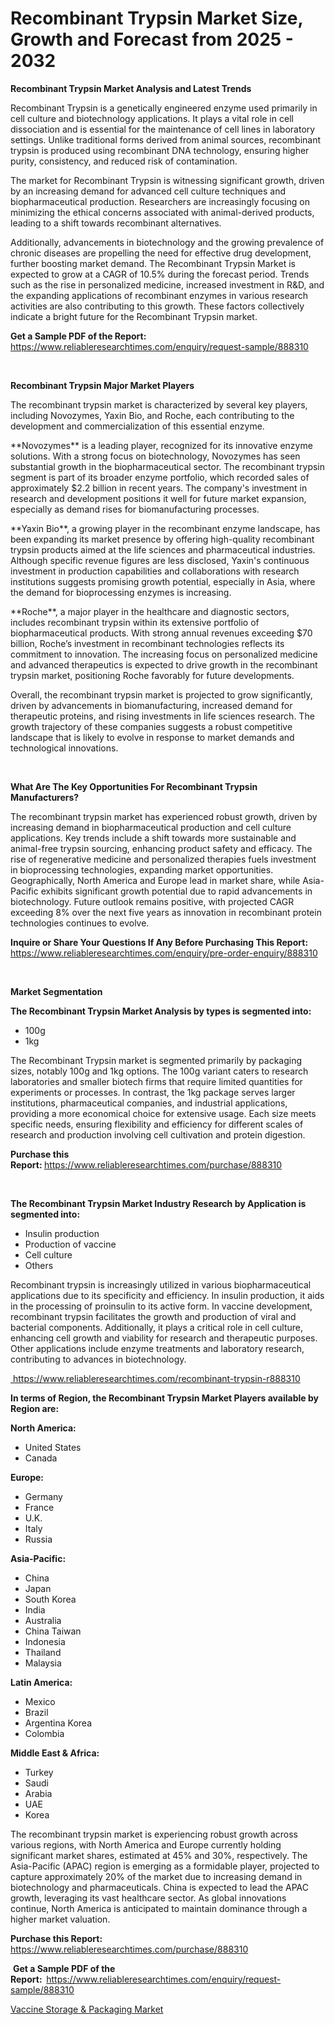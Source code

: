 <p><h1>Recombinant Trypsin Market Size, Growth and Forecast from 2025 - 2032</h1></p><p><strong>Recombinant Trypsin Market Analysis and Latest Trends</strong></p>
<p><p>Recombinant Trypsin is a genetically engineered enzyme used primarily in cell culture and biotechnology applications. It plays a vital role in cell dissociation and is essential for the maintenance of cell lines in laboratory settings. Unlike traditional forms derived from animal sources, recombinant trypsin is produced using recombinant DNA technology, ensuring higher purity, consistency, and reduced risk of contamination. </p><p>The market for Recombinant Trypsin is witnessing significant growth, driven by an increasing demand for advanced cell culture techniques and biopharmaceutical production. Researchers are increasingly focusing on minimizing the ethical concerns associated with animal-derived products, leading to a shift towards recombinant alternatives. </p><p>Additionally, advancements in biotechnology and the growing prevalence of chronic diseases are propelling the need for effective drug development, further boosting market demand. The Recombinant Trypsin Market is expected to grow at a CAGR of 10.5% during the forecast period. Trends such as the rise in personalized medicine, increased investment in R&D, and the expanding applications of recombinant enzymes in various research activities are also contributing to this growth. These factors collectively indicate a bright future for the Recombinant Trypsin market.</p></p>
<p><strong>Get a Sample PDF of the Report:&nbsp;</strong> <a href="https://www.reliableresearchtimes.com/enquiry/request-sample/888310?utm_campaign=2891&utm_medium=2&utm_source=Github&utm_content=ia&utm_term=08032025&utm_id=recombinant-trypsin">https://www.reliableresearchtimes.com/enquiry/request-sample/888310</a></p>
<p>&nbsp;</p>
<p><strong>Recombinant Trypsin Major Market Players</strong></p>
<p><p>The recombinant trypsin market is characterized by several key players, including Novozymes, Yaxin Bio, and Roche, each contributing to the development and commercialization of this essential enzyme.</p><p>**Novozymes** is a leading player, recognized for its innovative enzyme solutions. With a strong focus on biotechnology, Novozymes has seen substantial growth in the biopharmaceutical sector. The recombinant trypsin segment is part of its broader enzyme portfolio, which recorded sales of approximately $2.2 billion in recent years. The company's investment in research and development positions it well for future market expansion, especially as demand rises for biomanufacturing processes.</p><p>**Yaxin Bio**, a growing player in the recombinant enzyme landscape, has been expanding its market presence by offering high-quality recombinant trypsin products aimed at the life sciences and pharmaceutical industries. Although specific revenue figures are less disclosed, Yaxin's continuous investment in production capabilities and collaborations with research institutions suggests promising growth potential, especially in Asia, where the demand for bioprocessing enzymes is increasing.</p><p>**Roche**, a major player in the healthcare and diagnostic sectors, includes recombinant trypsin within its extensive portfolio of biopharmaceutical products. With strong annual revenues exceeding $70 billion, Roche’s investment in recombinant technologies reflects its commitment to innovation. The increasing focus on personalized medicine and advanced therapeutics is expected to drive growth in the recombinant trypsin market, positioning Roche favorably for future developments.</p><p>Overall, the recombinant trypsin market is projected to grow significantly, driven by advancements in biomanufacturing, increased demand for therapeutic proteins, and rising investments in life sciences research. The growth trajectory of these companies suggests a robust competitive landscape that is likely to evolve in response to market demands and technological innovations.</p></p>
<p>&nbsp;</p>
<p><strong>What Are The Key Opportunities For Recombinant Trypsin Manufacturers?</strong></p>
<p><p>The recombinant trypsin market has experienced robust growth, driven by increasing demand in biopharmaceutical production and cell culture applications. Key trends include a shift towards more sustainable and animal-free trypsin sourcing, enhancing product safety and efficacy. The rise of regenerative medicine and personalized therapies fuels investment in bioprocessing technologies, expanding market opportunities. Geographically, North America and Europe lead in market share, while Asia-Pacific exhibits significant growth potential due to rapid advancements in biotechnology. Future outlook remains positive, with projected CAGR exceeding 8% over the next five years as innovation in recombinant protein technologies continues to evolve.</p></p>
<p><strong>Inquire or Share Your Questions If Any Before Purchasing This Report:</strong> <a href="https://www.reliableresearchtimes.com/enquiry/pre-order-enquiry/888310?utm_campaign=2891&utm_medium=2&utm_source=Github&utm_content=ia&utm_term=08032025&utm_id=recombinant-trypsin">https://www.reliableresearchtimes.com/enquiry/pre-order-enquiry/888310</a></p>
<p>&nbsp;</p>
<p><strong>Market Segmentation</strong></p>
<p><strong>The Recombinant Trypsin Market Analysis by types is segmented into:</strong></p>
<p><ul><li>100g</li><li>1kg</li></ul></p>
<p><p>The Recombinant Trypsin market is segmented primarily by packaging sizes, notably 100g and 1kg options. The 100g variant caters to research laboratories and smaller biotech firms that require limited quantities for experiments or processes. In contrast, the 1kg package serves larger institutions, pharmaceutical companies, and industrial applications, providing a more economical choice for extensive usage. Each size meets specific needs, ensuring flexibility and efficiency for different scales of research and production involving cell cultivation and protein digestion.</p></p>
<p><strong>Purchase this Report:&nbsp;</strong><a href="https://www.reliableresearchtimes.com/purchase/888310?utm_campaign=2891&utm_medium=2&utm_source=Github&utm_content=ia&utm_term=08032025&utm_id=recombinant-trypsin">https://www.reliableresearchtimes.com/purchase/888310</a></p>
<p>&nbsp;</p>
<p><strong>The Recombinant Trypsin Market Industry Research by Application is segmented into:</strong></p>
<p><ul><li>Insulin production</li><li>Production of vaccine</li><li>Cell culture</li><li>Others</li></ul></p>
<p><p>Recombinant trypsin is increasingly utilized in various biopharmaceutical applications due to its specificity and efficiency. In insulin production, it aids in the processing of proinsulin to its active form. In vaccine development, recombinant trypsin facilitates the growth and production of viral and bacterial components. Additionally, it plays a critical role in cell culture, enhancing cell growth and viability for research and therapeutic purposes. Other applications include enzyme treatments and laboratory research, contributing to advances in biotechnology.</p></p>
<p><a href="https://www.reliableresearchtimes.com/recombinant-trypsin-r888310?utm_campaign=2891&utm_medium=2&utm_source=Github&utm_content=ia&utm_term=08032025&utm_id=recombinant-trypsin">&nbsp;https://www.reliableresearchtimes.com/recombinant-trypsin-r888310</a></p>
<p><strong>In terms of Region, the Recombinant Trypsin Market Players available by Region are:</strong></p>
<p>
    <p> <strong> North America: </strong>
        <ul>
            <li>United States</li>
            <li>Canada</li>
        </ul>
        </p> 
    <p> <strong> Europe: </strong>
        <ul>
            <li>Germany</li>
            <li>France</li>
            <li>U.K.</li>
            <li>Italy</li>
            <li>Russia</li>
        </ul>
        </p> 
    <p> <strong> Asia-Pacific: </strong>
        <ul>
            <li>China</li>
            <li>Japan</li>
            <li>South Korea</li>
            <li>India</li>
            <li>Australia</li>
            <li>China Taiwan</li>
            <li>Indonesia</li>
            <li>Thailand</li>
            <li>Malaysia</li>
        </ul>
        </p> 
    <p> <strong> Latin America: </strong>
        <ul>
            <li>Mexico</li>
            <li>Brazil</li>
            <li>Argentina Korea</li>
            <li>Colombia</li>
        </ul>
        </p> 
    <p> <strong> Middle East & Africa: </strong>
        <ul>
            <li>Turkey</li>
            <li>Saudi</li>
            <li>Arabia</li>
            <li>UAE</li>
            <li>Korea</li>
        </ul>
    </p>
    </p>
<p><p>The recombinant trypsin market is experiencing robust growth across various regions, with North America and Europe currently holding significant market shares, estimated at 45% and 30%, respectively. The Asia-Pacific (APAC) region is emerging as a formidable player, projected to capture approximately 20% of the market due to increasing demand in biotechnology and pharmaceuticals. China is expected to lead the APAC growth, leveraging its vast healthcare sector. As global innovations continue, North America is anticipated to maintain dominance through a higher market valuation.</p></p>
<p><strong>Purchase this Report: </strong><a href="https://www.reliableresearchtimes.com/purchase/888310?utm_campaign=2891&utm_medium=2&utm_source=Github&utm_content=ia&utm_term=08032025&utm_id=recombinant-trypsin">https://www.reliableresearchtimes.com/purchase/888310</a></p>
<p>&nbsp;<strong>Get a Sample PDF of the Report:&nbsp;&nbsp;</strong><a href="https://www.reliableresearchtimes.com/enquiry/request-sample/888310?utm_campaign=2891&utm_medium=2&utm_source=Github&utm_content=ia&utm_term=08032025&utm_id=recombinant-trypsin">https://www.reliableresearchtimes.com/enquiry/request-sample/888310</a></p>
<p><strong></strong></p>
<p><p><a href="https://github.com/chikenmhamdi/Market-Research-Report-List-1/blob/main/vaccine-storage-packaging-market.md?utm_campaign=2891&utm_medium=2&utm_source=Github&utm_content=ia&utm_term=08032025&utm_id=recombinant-trypsin">Vaccine Storage & Packaging Market</a></p></p>